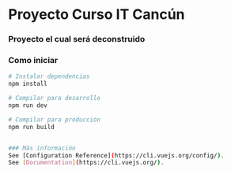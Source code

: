 # Proyecto Curso IT Cancún
### Proyecto el cual será deconstruido


### Como iniciar
```sh
# Instalar dependencias
npm install

# Compilar para desarrollo
npm run dev

# Compilar para producción
npm run build


### Más información
See [Configuration Reference](https://cli.vuejs.org/config/).
See [Documentation](https://cli.vuejs.org/).